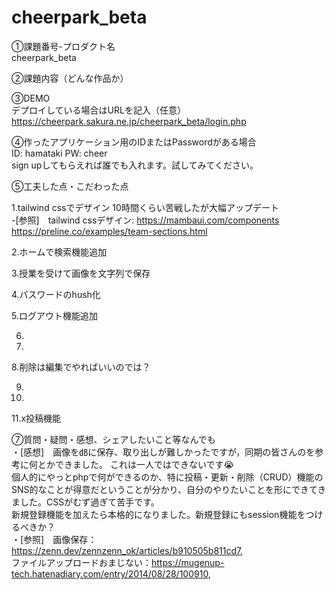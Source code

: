 # cheerpark_beta  
①課題番号-プロダクト名  
cheerpark_beta  

②課題内容（どんな作品か）  
 

③DEMO  
デプロイしている場合はURLを記入（任意） https://cheerpark.sakura.ne.jp/cheerpark_beta/login.php  

④作ったアプリケーション用のIDまたはPasswordがある場合    
ID: hamataki
PW: cheer  
sign upしてもらえれば誰でも入れます。試してみてください。  

⑤工夫した点・こだわった点  

1.tailwind cssでデザイン 10時間くらい苦戦したが大幅アップデート  
-[参照]　tailwind cssデザイン: https://mambaui.com/components  
https://preline.co/examples/team-sections.html  

2.ホームで検索機能追加

3.授業を受けて画像を文字列で保存  

4.パスワードのhush化   
 
5.ログアウト機能追加   

6.  

7.   

8.削除は編集でやればいいのでは？  

9.  

10.    

11.x投稿機能  

⑦質問・疑問・感想、シェアしたいこと等なんでも  
・[感想]　画像を㏈に保存、取り出しが難しかったですが，同期の皆さんのを参考に何とかできました。
これは一人ではできないです😭  
個人的にやっとphpで何ができるのか、特に投稿・更新・削除（CRUD）機能のSNS的なことが得意だということが分かり、自分のやりたいことを形にできてきました。CSSがむず過ぎて苦手です。  
新規登録機能を加えたら本格的になりました。新規登録にもsession機能をつけるべきか？  
・[参照]　画像保存：https://zenn.dev/zennzenn_ok/articles/b910505b811cd7,  
ファイルアップロードおまじない：https://mugenup-tech.hatenadiary.com/entry/2014/08/28/100910,  
